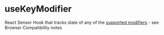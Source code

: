 # useKeyModifier

React Sensor Hook that tracks state of any of the [supported modifiers](https://developer.mozilla.org/en-US/docs/Web/API/KeyboardEvent/getModifierState#browser_compatibility) - see Browser Compatibility notes
